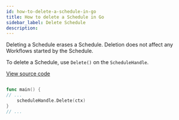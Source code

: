 ```yaml
---
id: how-to-delete-a-schedule-in-go
title: How to delete a Schedule in Go
sidebar_label: Delete Schedule
description: 
---
```


Deleting a Schedule erases a Schedule.
Deletion does not affect any Workflows started by the Schedule.

To delete a Schedule, use `Delete()` on the `ScheduleHandle`.

<a class="dacx-source-link" href="https://github.com/temporalio/documentation-samples-go/blob/add-go-schedule-sample/schedule/delete/main_dacx.go">View source code</a>

```go

func main() {
// ...
	scheduleHandle.Delete(ctx)	
}
// ...
```

